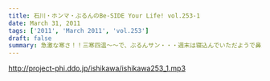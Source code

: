 ```yaml
---
title: 石川・ホンマ・ぶるんのBe-SIDE Your Life! vol.253-1
date: March 31, 2011
tags: ['2011', 'March 2011', 'vol.253']
draft: false
summary: 急激な寒さ！！三寒四温～～で、ぶるんサン・・・週末は寝込んでいただようで鼻声。ついでに、スタジオのマイクもちょっとリニューアルでお聴き心地がいつもと違います。おわかりになります？？NAMAE
---
```


http://project-phi.ddo.jp/ishikawa/ishikawa253_1.mp3
